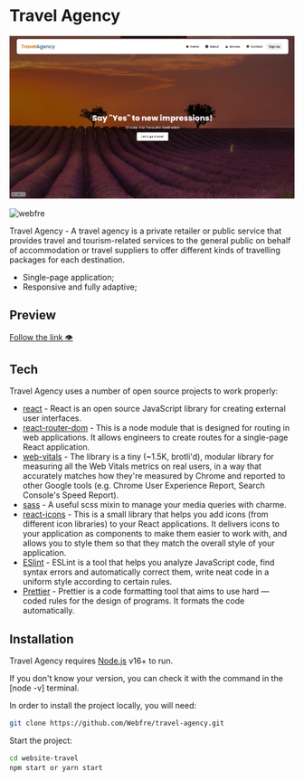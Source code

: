 # Travel Agency

![Image alt](https://github.com/Webfre/travel-agency/blob/main/src/Image/travelagency.png)

<p align="left"> <img src="https://komarev.com/ghpvc/?username=webfre&label=Profile%20views&color=0e75b6&style=flat" alt="webfre" /> </p>

Travel Agency - A travel agency is a private retailer or public service that provides travel and tourism-related services to the general public on behalf of accommodation or travel suppliers to offer different kinds of travelling packages for each destination.

- Single-page application;
- Responsive and fully adaptive;

## Preview

<a href="https://webfre.github.io/travel-agency/#/" target="_blank">Follow the link 👁</a>

## Tech

Travel Agency uses a number of open source projects to work properly:

- [react](https://reactjs.org/) - React is an open source JavaScript library for creating external user interfaces.
- [react-router-dom](https://reactrouter.com/en/main/start/tutorial) - This is a node module that is designed for routing in web applications. It allows engineers to create routes for a single-page React application.
- [web-vitals](https://www.npmjs.com/package/web-vitals) - The library is a tiny (~1.5K, brotli'd), modular library for measuring all the Web Vitals metrics on real users, in a way that accurately matches how they're measured by Chrome and reported to other Google tools (e.g. Chrome User Experience Report, Search Console's Speed Report).
- [sass](https://www.npmjs.com/package/scss-react) - A useful scss mixin to manage your media queries with charme.
- [react-icons](https://react-icons.github.io/react-icons/) - This is a small library that helps you add icons (from different icon libraries) to your React applications. It delivers icons to your application as components to make them easier to work with, and allows you to style them so that they match the overall style of your application.
- [ESlint](https://github.com/eslint/eslint) - ESLint is a tool that helps you analyze JavaScript code, find syntax errors and automatically correct them, write neat code in a uniform style according to certain rules.
- [Prettier](https://prettier.io/) - Prettier is a code formatting tool that aims to use hard — coded rules for the design of programs. It formats the code automatically.

## Installation

Travel Agency requires [Node.js](https://nodejs.org/) v16+ to run.

If you don't know your version, you can check it with the command in the [node -v] terminal.

In order to install the project locally, you will need:

```sh
git clone https://github.com/Webfre/travel-agency.git
```

Start the project:

```sh
cd website-travel
npm start or yarn start
```
